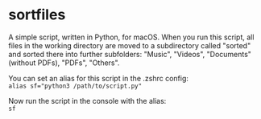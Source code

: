 # sortfiles
A simple script, written in Python, for macOS. When you run this script, all files in the working directory are moved to a subdirectory called "sorted" and sorted there into further subfolders: "Music", "Videos", "Documents" (without PDFs), "PDFs", "Others".

You can set an alias for this script in the .zshrc config:<br>
``alias sf="python3 /path/to/script.py"``<br>

Now run the script in the console with the alias:<br>
``sf``
